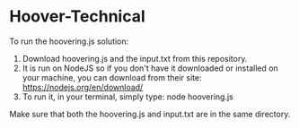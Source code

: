 # Hoover-Technical


To run the hoovering.js solution:

1) Download hoovering.js and the input.txt from this repository.
2) It is run on NodeJS so if you don't have it downloaded or installed on your machine, you can download from their site:  https://nodejs.org/en/download/
3) To run it, in your terminal, simply type: node hoovering.js

Make sure that both the hoovering.js and input.txt are in the same directory.
